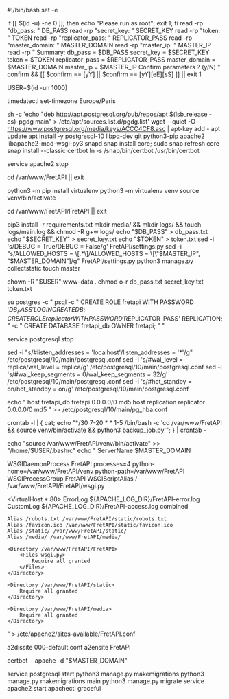 #!/bin/bash
set -e

if [[ $(id -u) -ne 0 ]]; then echo "Please run as root"; exit 1; fi
read -rp "db_pass: " DB_PASS
read -rp "secret_key: " SECRET_KEY
read -rp "token: " TOKEN
read -rp "replicator_pass: " REPLICATOR_PASS
read -rp "master_domain: " MASTER_DOMAIN
read -rp "master_ip: " MASTER_IP
read -rp "
Summary:
db_pass         = $DB_PASS
secret_key      = $SECRET_KEY
token           = $TOKEN
replicator_pass = $REPLICATOR_PASS
master_domain   = $MASTER_DOMAIN
master_ip       = $MASTER_IP
Confirm parameters ? (y/N)
" confirm && [[ $confirm == [yY] || $confirm == [yY][eE][sS] ]] || exit 1

USER=$(id -un 1000)

timedatectl set-timezone Europe/Paris

sh -c 'echo "deb http://apt.postgresql.org/pub/repos/apt $(lsb_release -cs)-pgdg main" > /etc/apt/sources.list.d/pgdg.list'
wget --quiet -O - https://www.postgresql.org/media/keys/ACCC4CF8.asc | apt-key add -
apt update
apt install -y postgresql-10 libpq-dev git python3-pip apache2 libapache2-mod-wsgi-py3 snapd
snap install core; sudo snap refresh core
snap install --classic certbot
ln -s /snap/bin/certbot /usr/bin/certbot

service apache2 stop

cd /var/www/FretAPI || exit

python3 -m pip install virtualenv
python3 -m virtualenv venv
source venv/bin/activate

cd /var/www/FretAPI/FretAPI || exit

pip3 install -r requirements.txt
mkdir media/ && mkdir logs/ && touch logs/main.log && chmod -R g+w logs/
echo "$DB_PASS" > db_pass.txt
echo "$SECRET_KEY" > secret_key.txt
echo "$TOKEN" > token.txt
sed -i 's/DEBUG = True/DEBUG = False/g' FretAPI/settings.py
sed -i "s/ALLOWED_HOSTS = \[.*\]/ALLOWED_HOSTS = \[\"$MASTER_IP\", \"$MASTER_DOMAIN\"\]/g" FretAPI/settings.py
python3 manage.py collectstatic
touch master

chown -R "$USER":www-data .
chmod o-r db_pass.txt secret_key.txt token.txt

su postgres -c "
psql -c \"
CREATE ROLE fretapi WITH PASSWORD '$DB_PASS' LOGIN CREATEDB;
CREATE ROLE replicator WITH PASSWORD '$REPLICATOR_PASS' REPLICATION;
\" -c \"
CREATE DATABASE fretapi_db OWNER fretapi;
\"
"

service postgresql stop

sed -i "s/#listen_addresses = 'localhost'/listen_addresses = '*'/g" /etc/postgresql/10/main/postgresql.conf
sed -i 's/#wal_level = replica/wal_level = replica/g' /etc/postgresql/10/main/postgresql.conf
sed -i 's/#wal_keep_segments = 0/wal_keep_segments = 32/g' /etc/postgresql/10/main/postgresql.conf
sed -i 's/#hot_standby = on/hot_standby = on/g' /etc/postgresql/10/main/postgresql.conf

echo "
host    fretapi_db      fretapi         0.0.0.0/0               md5
host    replication     replicator      0.0.0.0/0               md5
" >> /etc/postgresql/10/main/pg_hba.conf

crontab -l | { cat; echo "*/30 7-20 * * 1-5 /bin/bash -c 'cd /var/www/FretAPI && source venv/bin/activate && python3 backup_job.py'"; } | crontab -

echo "source /var/www/FretAPI/venv/bin/activate" >> "/home/$USER/.bashrc"
echo "
ServerName $MASTER_DOMAIN

WSGIDaemonProcess FretAPI processes=4 python-home=/var/www/FretAPI/venv python-path=/var/www/FretAPI
WSGIProcessGroup FretAPI
WSGIScriptAlias / /var/www/FretAPI/FretAPI/wsgi.py

<VirtualHost *:80>
    ErrorLog \${APACHE_LOG_DIR}/FretAPI-error.log
    CustomLog \${APACHE_LOG_DIR}/FretAPI-access.log combined

    Alias /robots.txt /var/www/FretAPI/static/robots.txt
    Alias /favicon.ico /var/www/FretAPI/static/favicon.ico
    Alias /static/ /var/www/FretAPI/static/
    Alias /media/ /var/www/FretAPI/media/

    <Directory /var/www/FretAPI/FretAPI>
        <Files wsgi.py>
            Require all granted
        </Files>
    </Directory>

    <Directory /var/www/FretAPI/static>
        Require all granted
    </Directory>

    <Directory /var/www/FretAPI/media>
        Require all granted
    </Directory>
</VirtualHost>
" > /etc/apache2/sites-available/FretAPI.conf

a2dissite 000-default.conf
a2ensite FretAPI

certbot --apache -d "$MASTER_DOMAIN"

service postgresql start
python3 manage.py makemigrations
python3 manage.py makemigrations main
python3 manage.py migrate
service apache2 start
apachectl graceful

